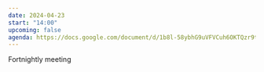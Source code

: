 ```yaml
---
date: 2024-04-23
start: "14:00"
upcoming: false
agenda: https://docs.google.com/document/d/1b8l-58ybhG9uVFVCuh6OKTQzr9txOOSHJw1yeAtTGO4/edit?usp=sharing
---
```

Fortnightly meeting